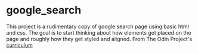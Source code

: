 # google_search
This project is a rudimentary copy of google search page using basic html and css. The goal is to start thinking about how elements get placed on the page and roughly how they get styled and aligned. From The Odin Project's [curriculum](http://www.theodinproject.com/courses/web-development-101/lessons/html-css)
